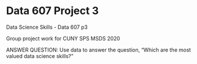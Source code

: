 # Data 607 Project 3
Data Science Skills - Data 607 p3

Group project work for CUNY SPS MSDS 2020

ANSWER QUESTION:
Use data to answer the question, “Which are the most valued data science skills?”

